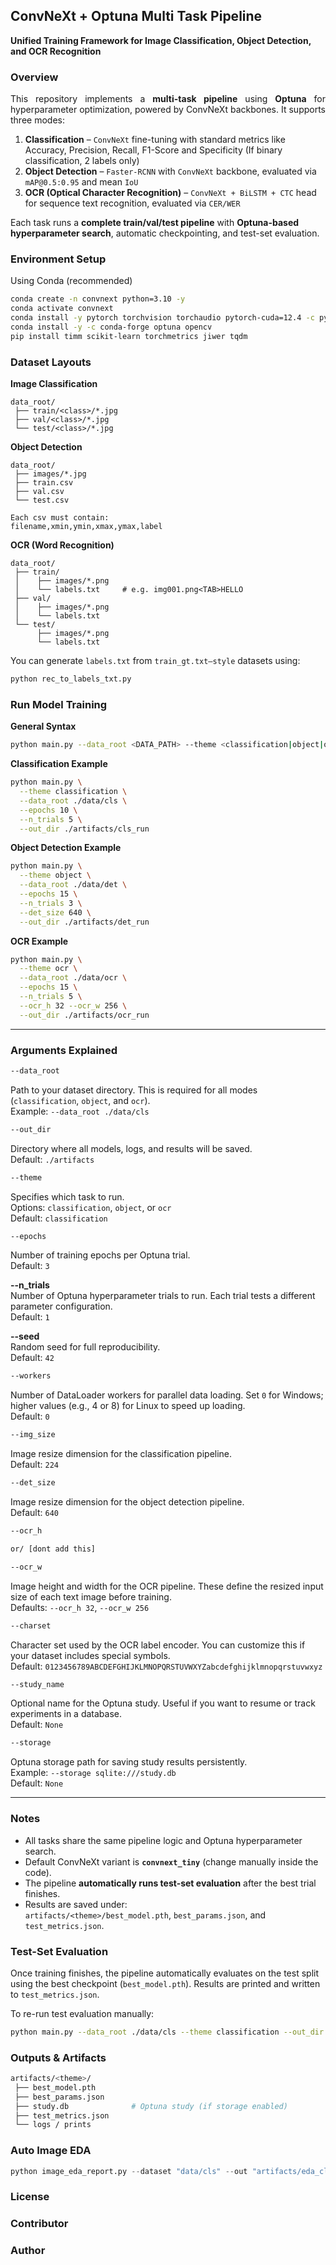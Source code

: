 ## ConvNeXt + Optuna Multi Task Pipeline
**Unified Training Framework for Image Classification, Object Detection, and OCR Recognition**

### Overview
<p align="justify">
This repository implements a <b>multi-task pipeline</b> using <b>Optuna</b> for hyperparameter optimization, powered by ConvNeXt backbones. It supports three modes:
</p>

1. **Classification** – `ConvNeXt` fine-tuning with standard metrics like Accuracy, Precision, Recall, F1-Score and Specificity (If binary classification, 2 labels only)
2. **Object Detection** – `Faster-RCNN` with `ConvNeXt` backbone, evaluated via `mAP@0.5:0.95` and mean `IoU`  
3. **OCR (Optical Character Recognition)** – `ConvNeXt + BiLSTM + CTC` head for sequence text recognition, evaluated via `CER/WER` 

Each task runs a **complete train/val/test pipeline** with **Optuna-based hyperparameter search**, automatic checkpointing, and test-set evaluation.

### Environment Setup
Using Conda (recommended)
```bash
conda create -n convnext python=3.10 -y
conda activate convnext
conda install -y pytorch torchvision torchaudio pytorch-cuda=12.4 -c pytorch -c nvidia
conda install -y -c conda-forge optuna opencv
pip install timm scikit-learn torchmetrics jiwer tqdm
```

### Dataset Layouts
**Image Classification**
```
data_root/
 ├── train/<class>/*.jpg
 ├── val/<class>/*.jpg
 └── test/<class>/*.jpg
```
**Object Detection**
```
data_root/
 ├── images/*.jpg
 ├── train.csv
 ├── val.csv
 └── test.csv

Each csv must contain:
filename,xmin,ymin,xmax,ymax,label
```
**OCR (Word Recognition)**
```
data_root/
 ├── train/
 │    ├── images/*.png
 │    └── labels.txt     # e.g. img001.png<TAB>HELLO
 ├── val/
 │    ├── images/*.png
 │    └── labels.txt
 └── test/
      ├── images/*.png
      └── labels.txt
```
You can generate `labels.txt` from `train_gt.txt–style` datasets using:
```bash
python rec_to_labels_txt.py
```

### Run Model Training
**General Syntax**
```bash
python main.py --data_root <DATA_PATH> --theme <classification|object|ocr> [options]
```
**Classification Example**
```bash
python main.py \
  --theme classification \
  --data_root ./data/cls \
  --epochs 10 \
  --n_trials 5 \
  --out_dir ./artifacts/cls_run
```
**Object Detection Example**
```bash
python main.py \
  --theme object \
  --data_root ./data/det \
  --epochs 15 \
  --n_trials 3 \
  --det_size 640 \
  --out_dir ./artifacts/det_run
```
**OCR Example**
```bash
python main.py \
  --theme ocr \
  --data_root ./data/ocr \
  --epochs 15 \
  --n_trials 5 \
  --ocr_h 32 --ocr_w 256 \
  --out_dir ./artifacts/ocr_run
```

---

### Arguments Explained

```bash
--data_root
```
Path to your dataset directory. This is required for all modes (`classification`, `object`, and `ocr`).  
Example: `--data_root ./data/cls`

```bash
--out_dir
```
Directory where all models, logs, and results will be saved.  
Default: `./artifacts`

```bash
--theme
```
Specifies which task to run.  
Options: `classification`, `object`, or `ocr`  
Default: `classification`

```bash
--epochs
```
Number of training epochs per Optuna trial.  
Default: `3`

**--n_trials**  
Number of Optuna hyperparameter trials to run. Each trial tests a different parameter configuration.  
Default: `1`

**--seed**  
Random seed for full reproducibility.  
Default: `42`

```bash
--workers
```
Number of DataLoader workers for parallel data loading. Set `0` for Windows; higher values (e.g., 4 or 8) for Linux to speed up loading.  
Default: `0`

```bash
--img_size
```
Image resize dimension for the classification pipeline.  
Default: `224`

```bash
--det_size
```
Image resize dimension for the object detection pipeline.  
Default: `640`

```bash
--ocr_h

or/ [dont add this]

--ocr_w
```
Image height and width for the OCR pipeline. These define the resized input size of each text image before training.  
Defaults: `--ocr_h 32`, `--ocr_w 256`

```bash
--charset
```
Character set used by the OCR label encoder. You can customize this if your dataset includes special symbols.  
Default: `0123456789ABCDEFGHIJKLMNOPQRSTUVWXYZabcdefghijklmnopqrstuvwxyz`

```bash
--study_name
```
Optional name for the Optuna study. Useful if you want to resume or track experiments in a database.  
Default: `None`

```bash
--storage
```
Optuna storage path for saving study results persistently.  
Example: `--storage sqlite:///study.db`  
Default: `None`

---

### Notes
- All tasks share the same pipeline logic and Optuna hyperparameter search.
- Default ConvNeXt variant is **`convnext_tiny`** (change manually inside the code).
- The pipeline **automatically runs test-set evaluation** after the best trial finishes.
- Results are saved under:  
  `artifacts/<theme>/best_model.pth`, `best_params.json`, and `test_metrics.json`.

### Test-Set Evaluation
Once training finishes, the pipeline automatically evaluates on the test split using the best checkpoint (`best_model.pth`).
Results are printed and written to `test_metrics.json`.

To re-run test evaluation manually:
```bash
python main.py --data_root ./data/cls --theme classification --out_dir ./artifacts
```

### Outputs & Artifacts
```bash
artifacts/<theme>/
 ├── best_model.pth
 ├── best_params.json
 ├── study.db              # Optuna study (if storage enabled)
 ├── test_metrics.json
 └── logs / prints
```

### Auto Image EDA
```python
python image_eda_report.py --dataset "data/cls" --out "artifacts/eda_cls" --split separate/merged (choose 1)
```

### License

### Contributor

### Author
